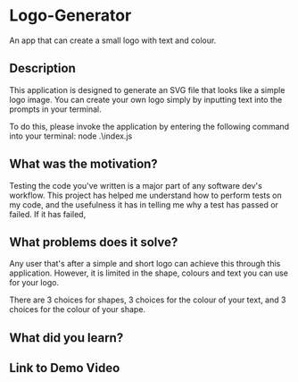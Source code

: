 # Logo-Generator
An app that can create a small logo with text and colour.

## Description

This application is designed to generate an SVG file that looks like a simple logo image. You can create your own logo simply by inputting text into the prompts in your terminal.

To do this, please invoke the application by entering the following command into your terminal: node .\index.js


## What was the motivation?

Testing the code you've written is a major part of any software dev's workflow. This project has helped me understand how to perform tests on my code, and the usefulness it has in telling me why a test has passed or failed. If it has failed, 


## What problems does it solve?

Any user that's after a simple and short logo can achieve this through this application. However, it is limited in the shape, colours and text you can use for your logo.

There are 3 choices for shapes, 3 choices for the colour of your text, and 3 choices for the colour of your shape.


## What did you learn?


## Link to Demo Video

